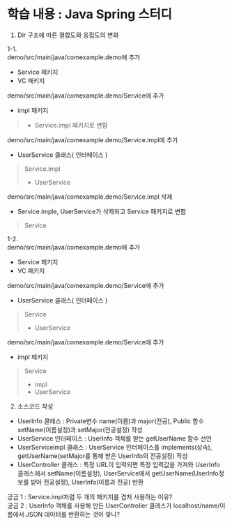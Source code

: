 학습 내용 : Java Spring 스터디
=============

1. Dir 구조에 따른 결합도와 응집도의 변화 

1-1.  
demo/src/main/java/comexample.demo에 추가  
  - Service 패키지  
  - VC 패키지  

demo/src/main/java/comexample.demo/Service에 추가  
  - impl 패키지  
>  -  Service.impl 패키지로 변함  

demo/src/main/java/comexample.demo/Service.impl에 추가  
  - UserService 클래스( 인터페이스 )  
> Service.impl  
>  - UserService  

demo/src/main/java/comexample.demo/Service.impl 삭제  
  - Service.imple, UserService가 삭제되고 Service 패키지로 변함  
> Service  

1-2.  
demo/src/main/java/comexample.demo에 추가  
  - Service 패키지  
  - VC 패키지  

demo/src/main/java/comexample.demo/Service에 추가  
  - UserService 클래스( 인터페이스 )  
> Service  
>  - UserService  

demo/src/main/java/comexample.demo/Service에 추가  
  - impl 패키지  
> Service  
>  - impl  
>  - UserService  

2. 소스코드 작성
  - UserInfo 클래스 : Private변수 name(이름)과 major(전공), Public 함수 setName(이름설정)과 setMajor(전공설정) 작성  
  - UserService 인터페이스 : UserInfo 객체를 받는 getUserName 함수 선언   
  - UserServiceimpl 클래스 : UserService 인터페이스를 implements(상속), getUserName(setMajor를 통해 받은 UserInfo의 전공설정) 작성  
  - UserController 클래스 : 특정 URL이 입력되면 특정 입력값을 가져와 UserInfo 클래스에서 setName(이름설정), UserService에서 getUserName(UserInfo정보를 받아 전공설정), UserInfo(이름과 전공) 반환  

궁금 1 : Service.impl처럼 두 개의 패키지를 겹처 사용하는 이유?  
궁금 2 : UserInfo 객체를 사용해 만든 UserController 클래스가 localhost/name/이름에서 JSON 데이터를 반환하는 것이 맞나?  
